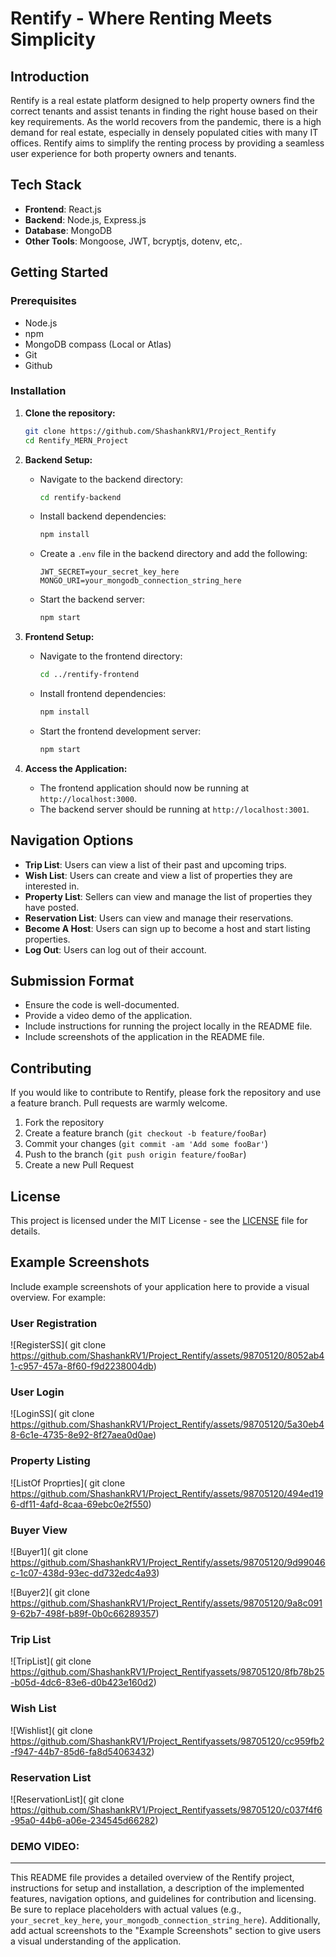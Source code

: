# Rentify - Where Renting Meets Simplicity

## Introduction

Rentify is a real estate platform designed to help property owners find the correct tenants and assist tenants in finding the right house based on their key requirements. As the world recovers from the pandemic, there is a high demand for real estate, especially in densely populated cities with many IT offices. Rentify aims to simplify the renting process by providing a seamless user experience for both property owners and tenants.

## Tech Stack

- **Frontend**: React.js
- **Backend**: Node.js, Express.js
- **Database**: MongoDB
- **Other Tools**: Mongoose, JWT, bcryptjs, dotenv, etc,.

## Getting Started

### Prerequisites

- Node.js
- npm 
- MongoDB  compass (Local or Atlas)
- Git
- Github

### Installation

1. **Clone the repository:**

   ```bash
   git clone https://github.com/ShashankRV1/Project_Rentify
   cd Rentify_MERN_Project
   ```

2. **Backend Setup:**

   - Navigate to the backend directory:

     ```bash
     cd rentify-backend
     ```

   - Install backend dependencies:

     ```bash
     npm install
     ```

   - Create a `.env` file in the backend directory and add the following:

     ```env
     JWT_SECRET=your_secret_key_here
     MONGO_URI=your_mongodb_connection_string_here
     ```

   - Start the backend server:

     ```bash
     npm start
     ```

3. **Frontend Setup:**

   - Navigate to the frontend directory:

     ```bash
     cd ../rentify-frontend
     ```

   - Install frontend dependencies:

     ```bash
     npm install
     ```

   - Start the frontend development server:

     ```bash
     npm start
     ```

4. **Access the Application:**
   - The frontend application should now be running at `http://localhost:3000`.
   - The backend server should be running at `http://localhost:3001`.


## Navigation Options

- **Trip List**: Users can view a list of their past and upcoming trips.
- **Wish List**: Users can create and view a list of properties they are interested in.
- **Property List**: Sellers can view and manage the list of properties they have posted.
- **Reservation List**: Users can view and manage their reservations.
- **Become A Host**: Users can sign up to become a host and start listing properties.
- **Log Out**: Users can log out of their account.

## Submission Format

- Ensure the code is well-documented.
- Provide a video demo of the application.
- Include instructions for running the project locally in the README file.
- Include screenshots of the application in the README file.

## Contributing

If you would like to contribute to Rentify, please fork the repository and use a feature branch. Pull requests are warmly welcome.

1. Fork the repository
2. Create a feature branch (`git checkout -b feature/fooBar`)
3. Commit your changes (`git commit -am 'Add some fooBar'`)
4. Push to the branch (`git push origin feature/fooBar`)
5. Create a new Pull Request

## License

This project is licensed under the MIT License - see the [LICENSE](LICENSE) file for details.

## Example Screenshots

Include example screenshots of your application here to provide a visual overview. For example:

### User Registration

![RegisterSS](   git clone https://github.com/ShashankRV1/Project_Rentify/assets/98705120/8052ab41-c957-457a-8f60-f9d2238004db)

### User Login

![LoginSS](   git clone https://github.com/ShashankRV1/Project_Rentify/assets/98705120/5a30eb48-6c1e-4735-8e92-8f27aea0d0ae)



### Property Listing

![ListOf Proprties](   git clone https://github.com/ShashankRV1/Project_Rentify/assets/98705120/494ed196-df11-4afd-8caa-69ebc0e2f550)


### Buyer View

![Buyer1](   git clone https://github.com/ShashankRV1/Project_Rentify/assets/98705120/9d99046c-1c07-438d-93ec-dd732edc4a93)

![Buyer2](   git clone https://github.com/ShashankRV1/Project_Rentify/assets/98705120/9a8c0919-62b7-498f-b89f-0b0c66289357)


### Trip List

![TripList](   git clone https://github.com/ShashankRV1/Project_Rentifyassets/98705120/8fb78b25-b05d-4dc6-83e6-d0b423e160d2)


### Wish List

![Wishlist](   git clone https://github.com/ShashankRV1/Project_Rentifyassets/98705120/cc959fb2-f947-44b7-85d6-fa8d54063432)


### Reservation List

![ReservationList](   git clone https://github.com/ShashankRV1/Project_Rentifyassets/98705120/c037f4f6-95a0-44b6-a06e-234545d66282)


### DEMO VIDEO: 


---

This README file provides a detailed overview of the Rentify project, instructions for setup and installation, a description of the implemented features, navigation options, and guidelines for contribution and licensing. Be sure to replace placeholders with actual values (e.g., `your_secret_key_here`, `your_mongodb_connection_string_here`). Additionally, add actual screenshots to the "Example Screenshots" section to give users a visual understanding of the application.
